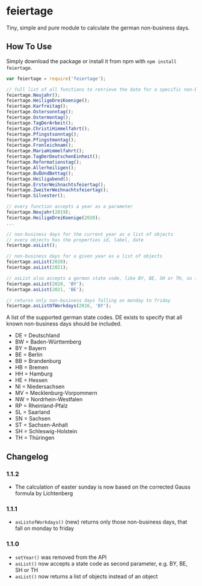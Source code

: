# feiertage

Tiny, simple and pure module to calculate the german non-business days.

## How To Use

Simply download the package or install it from npm with `npm install feiertage`.

```js
var feiertage = require('feiertage');

// full list of all functions to retrieve the date for a specific non-business day of the current year
feiertage.Neujahr();
feiertage.HeiligeDreiKoenige();
feiertage.Karfreitag();
feiertage.Ostersonntag();
feiertage.Ostermontag();
feiertage.TagDerArbeit();
feiertage.ChristiHimmelfahrt();
feiertage.Pfingstsonntag();
feiertage.Pfingstmontag();
feiertage.Fronleichnam();
feiertage.MariaHimmelfahrt();
feiertage.TagDerDeutschenEinheit();
feiertage.Reformationstag();
feiertage.Allerheiligen();
feiertage.BußUndBettag();
feiertage.Heiligabend();
feiertage.ErsterWeihnachtsfeiertag();
feiertage.ZweiterWeihnachtsfeiertag();
feiertage.Silvester();

// every function accepts a year as a parameter
feiertage.Neujahr(2019);
feiertage.HeiligeDreiKoenige(2020);
...

// non-business days for the current year as a list of objects
// every objects has the properties id, label, date
feiertage.asList();

// non-business days for a given year as a list of objects
feiertage.asList(2020);
feiertage.asList(2021);

// asList also accepts a german state code, like BY, BE, SH or TH, so it returns only non-business days valid for these german states
feiertage.asList(2020, 'BY');
feiertage.asList(2021, 'BE');

// returns only non-business days falling on monday to friday
feiertage.asListOfWorkdays(2016, 'BY');
```

A list of the supported german state codes. DE exists to specify that all known non-business days should be included.

* DE = Deutschland
* BW = Baden-Württemberg
* BY = Bayern
* BE = Berlin
* BB = Brandenburg
* HB = Bremen
* HH = Hamburg
* HE = Hessen
* NI = Niedersachsen
* MV = Mecklenburg-Vorpommern
* NW = Nordrhein-Westfalen
* RP = Rheinland-Pfalz
* SL = Saarland
* SN = Sachsen
* ST = Sachsen-Anhalt
* SH = Schleswig-Holstein
* TH = Thüringen

## Changelog

### 1.1.2

* The calculation of easter sunday is now based on the corrected Gauss formula by Lichtenberg

### 1.1.1

* `asListofWorkdays()` (new) returns only those non-business days, that fall on monday to friday

### 1.1.0

* `setYear()` was removed from the API
* `asList()` now accepts a state code as second parameter, e.g. BY, BE, SH or TH
* `asList()` now returns a list of objects instead of an object
